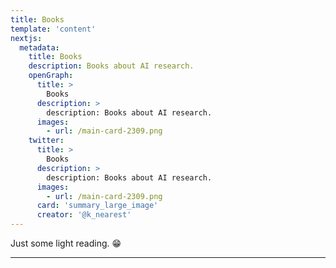 ```yaml
---
title: Books
template: 'content'
nextjs:
  metadata:
    title: Books
    description: Books about AI research.
    openGraph:
      title: >
        Books
      description: >
        description: Books about AI research.
      images:
        - url: /main-card-2309.png
    twitter:
      title: >
        Books
      description: >
        description: Books about AI research.
      images:
        - url: /main-card-2309.png
      card: 'summary_large_image'
      creator: '@k_nearest'
---
```


Just some light reading. 😁

---

<!--



## Machine Learning

Sit commodi iste iure molestias qui amet voluptatem sed quaerat. Nostrum aut pariatur. Sint ipsa praesentium dolor error cumque velit tenetur.

### Reinforcement Learning

Sit commodi iste iure molestias qui amet voluptatem sed quaerat. Nostrum aut pariatur. Sint ipsa praesentium dolor error cumque velit tenetur quaerat exercitationem. Consequatur et cum atque mollitia qui quia necessitatibus.

## Information Theory

Sit commodi iste iure molestias qui amet voluptatem sed quaerat. Nostrum aut pariatur. Sint ipsa praesentium dolor error cumque velit tenetur.

## Math

Sit commodi iste iure molestias qui amet voluptatem sed quaerat. Nostrum aut pariatur. Sint ipsa praesentium dolor error cumque velit tenetur.

### Math for Machine Learning

### Linear Algebra

### Probability & Statistics

## Programming

### Algorithms

Python Algorithms: Mastering Basic Algorithms in the Python Language

Algorithms

Algorithms

Can you go wrong with theses books? I don't think so.

## Alignment

Superintelligence

The classic book on Alignment



 -->
